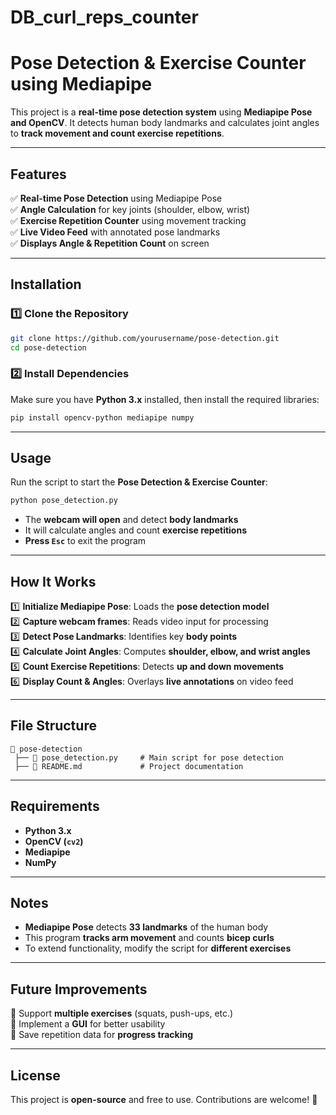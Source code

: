 # DB_curl_reps_counter

# **Pose Detection & Exercise Counter using Mediapipe**  

This project is a **real-time pose detection system** using **Mediapipe Pose and OpenCV**. It detects human body landmarks and calculates joint angles to **track movement and count exercise repetitions**.

---

## **Features**  

✅ **Real-time Pose Detection** using Mediapipe Pose  
✅ **Angle Calculation** for key joints (shoulder, elbow, wrist)  
✅ **Exercise Repetition Counter** using movement tracking  
✅ **Live Video Feed** with annotated pose landmarks  
✅ **Displays Angle & Repetition Count** on screen  

---

## **Installation**  

### **1️⃣ Clone the Repository**  
```bash
git clone https://github.com/yourusername/pose-detection.git
cd pose-detection
```

### **2️⃣ Install Dependencies**  
Make sure you have **Python 3.x** installed, then install the required libraries:  
```bash
pip install opencv-python mediapipe numpy
```

---

## **Usage**  

Run the script to start the **Pose Detection & Exercise Counter**:  
```bash
python pose_detection.py
```
- The **webcam will open** and detect **body landmarks**  
- It will calculate angles and count **exercise repetitions**  
- **Press `Esc`** to exit the program  

---

## **How It Works**  

1️⃣ **Initialize Mediapipe Pose**: Loads the **pose detection model**  
2️⃣ **Capture webcam frames**: Reads video input for processing  
3️⃣ **Detect Pose Landmarks**: Identifies key **body points**  
4️⃣ **Calculate Joint Angles**: Computes **shoulder, elbow, and wrist angles**  
5️⃣ **Count Exercise Repetitions**: Detects **up and down movements**  
6️⃣ **Display Count & Angles**: Overlays **live annotations** on video feed  

---

## **File Structure**  

```
📂 pose-detection  
 ├── 📜 pose_detection.py     # Main script for pose detection  
 ├── 📜 README.md             # Project documentation  
```

---

## **Requirements**  

- **Python 3.x**  
- **OpenCV (`cv2`)**  
- **Mediapipe**  
- **NumPy**  

---

## **Notes**  

- **Mediapipe Pose** detects **33 landmarks** of the human body  
- This program **tracks arm movement** and counts **bicep curls**  
- To extend functionality, modify the script for **different exercises**  

---

## **Future Improvements**  

🔹 Support **multiple exercises** (squats, push-ups, etc.)  
🔹 Implement a **GUI** for better usability  
🔹 Save repetition data for **progress tracking**  

---

## **License**  

This project is **open-source** and free to use. Contributions are welcome! 🚀  
